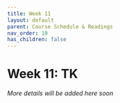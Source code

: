 ```yaml
---
title: Week 11
layout: default
parent: Course Schedule & Readings
nav_order: 10
has_children: false
---
```


# Week 11: TK

_More details will be added here soon_